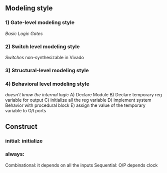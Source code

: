 ## Modeling style
### 1) Gate-level modeling style
*Basic Logic Gates*

### 2) Switch level modeling style
*Switches*
non-synthesizable in Vivado

### 3) Structural-level modeling style

### 4) Behavioral level modeling style
*doesn't know the internal logic*
A) Declare Module
B) Declare temporary reg variable for output
C) initialize all the reg variable
D) implement system Behavior with procedural block
E) assign the value of the temporary variable to O/I ports

## Construct
### initial: initialize
### always: 
Combinational: it depends on all the inputs
Sequential: O/P depends clock
